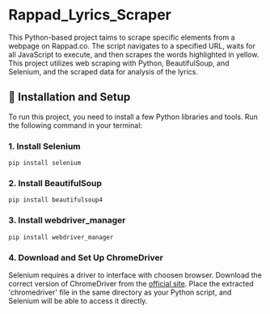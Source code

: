 # Rappad_Lyrics_Scraper

This Python-based project taims to scrape specific elements from a webpage on Rappad.co. The script navigates to a specified URL, waits for all JavaScript to execute, and then scrapes the words highlighted in yellow. This project utilizes web scraping with Python, BeautifulSoup, and Selenium, and the scraped data for analysis of the lyrics.

## 🔧 Installation and Setup
To run this project, you need to install a few Python libraries and tools. Run the following command in your terminal:

### 1. Install Selenium
```pip install selenium```

### 2. Install BeautifulSoup
```pip install beautifulsoup4```

### 3. Install webdriver_manager
```pip install webdriver_manager```

### 4. Download and Set Up ChromeDriver
Selenium requires a driver to interface with choosen browser. Download the correct version of ChromeDriver from the [official site](https://sites.google.com/a/chromium.org/chromedriver/downloads). Place the extracted 'chromedriver' file in the same directory as your Python script, and Selenium will be able to access it directly.
